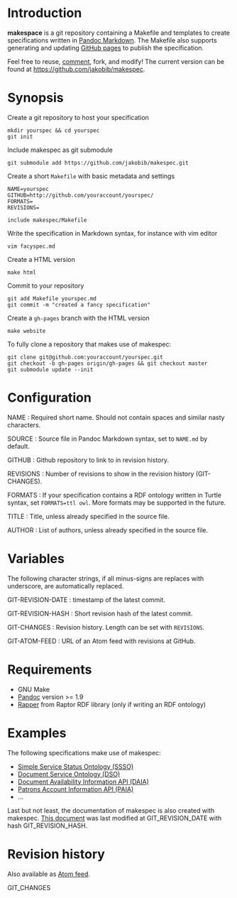 # Introduction

**makespace** is a git repository containing a Makefile and templates to create
specifications written in [Pandoc Markdown]. The Makefile also supports
generating and updating [GitHub pages](http://pages.github.com/) to publish the
specification.

Feel free to reuse, [comment](https://github.com/jakobib/makespec/issues),
fork, and modify! The current version can be found at
<https://github.com/jakobib/makespec>.

# Synopsis

Create a git repository to host your specification

    mkdir yourspec && cd yourspec
    git init

Include makespec as git submodule

    git submodule add https://github.com/jakobib/makespec.git

Create a short `Makefile` with basic metadata and settings

    NAME=yourspec
    GITHUB=http://github.com/youraccount/yourspec/
    FORMATS=
    REVISIONS=
    
    include makespec/Makefile

Write the specification in Markdown syntax, for instance with vim editor

    vim facyspec.md

Create a HTML version

    make html

Commit to your repository

    git add Makefile yourspec.md
    git commit -m "created a fancy specification"

Create a `gh-pages` branch with the HTML version

    make website

To fully clone a repository that makes use of makespec:

    git clone git@github.com:youraccount/yourspec.git
    git checkout -b gh-pages origin/gh-pages && git checkout master
    git submodule update --init

# Configuration

NAME
  : Required short name. Should not contain spaces and similar nasty characters.

SOURCE
  : Source file in Pandoc Markdown syntax, set to `NAME.md` by default.

GITHUB
  : Github repository to link to in revision history.

REVISIONS
  : Number of revisions to show in the revision history (GIT-CHANGES).

FORMATS
  : If your specification contains a RDF ontology written in Turtle syntax, 
    set `FORMATS=ttl owl`. More formats may be supported in the future.

TITLE
  : Title, unless already specified in the source file.

AUTHOR
  : List of authors, unless already specified in the source file.

# Variables

The following character strings, if all minus-signs are replaces with
underscore, are automatically replaced.

GIT-REVISION-DATE
  : timestamp of the latest commit.

GIT-REVISION-HASH
  : Short revision hash of the latest commit.

GIT-CHANGES
  : Revision history. Length can be set with `REVISIONS`.

GIT-ATOM-FEED
  : URL of an Atom feed with revisions at GitHub.

# Requirements

* GNU Make
* [Pandoc](http://johnmacfarlane.net/pandoc/) version >= 1.9
* [Rapper](http://librdf.org/raptor/rapper.html) from Raptor RDF library
  (only if writing an RDF ontology)


# Examples

The following specifications make use of makespec:

* [Simple Service Status Ontology (SSSO)](https://github.com/gbv/ssso)
* [Document Service Ontology (DSO)](https://github.com/gbv/dso)
* [Document Availability Information API (DAIA)](https://github.com/gbv/daiaspec)
* [Patrons Account Information API (PAIA)](https://github.com/gbv/paia)
* ...

Last but not least, the documentation of makespec is also created with makespec.
[This document](https://github.com/jakobib/makespec/blob/master/README.md) was
last modified at GIT_REVISION_DATE with hash GIT_REVISION_HASH.

[Pandoc Markdown]: http://johnmacfarlane.net/pandoc/demo/example9/pandocs-markdown.html

# Revision history

Also available as [Atom feed](GIT_ATOM_FEED).

GIT_CHANGES


